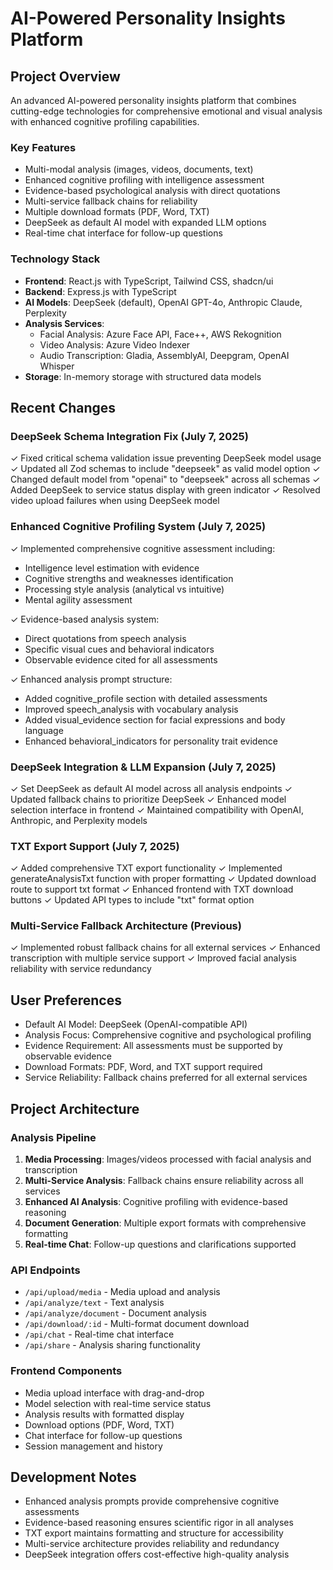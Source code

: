 # AI-Powered Personality Insights Platform

## Project Overview
An advanced AI-powered personality insights platform that combines cutting-edge technologies for comprehensive emotional and visual analysis with enhanced cognitive profiling capabilities.

### Key Features
- Multi-modal analysis (images, videos, documents, text)
- Enhanced cognitive profiling with intelligence assessment
- Evidence-based psychological analysis with direct quotations
- Multi-service fallback chains for reliability
- Multiple download formats (PDF, Word, TXT)
- DeepSeek as default AI model with expanded LLM options
- Real-time chat interface for follow-up questions

### Technology Stack
- **Frontend**: React.js with TypeScript, Tailwind CSS, shadcn/ui
- **Backend**: Express.js with TypeScript
- **AI Models**: DeepSeek (default), OpenAI GPT-4o, Anthropic Claude, Perplexity
- **Analysis Services**: 
  - Facial Analysis: Azure Face API, Face++, AWS Rekognition
  - Video Analysis: Azure Video Indexer
  - Audio Transcription: Gladia, AssemblyAI, Deepgram, OpenAI Whisper
- **Storage**: In-memory storage with structured data models

## Recent Changes

### DeepSeek Schema Integration Fix (July 7, 2025)
✓ Fixed critical schema validation issue preventing DeepSeek model usage
✓ Updated all Zod schemas to include "deepseek" as valid model option
✓ Changed default model from "openai" to "deepseek" across all schemas
✓ Added DeepSeek to service status display with green indicator
✓ Resolved video upload failures when using DeepSeek model

### Enhanced Cognitive Profiling System (July 7, 2025)
✓ Implemented comprehensive cognitive assessment including:
  - Intelligence level estimation with evidence
  - Cognitive strengths and weaknesses identification
  - Processing style analysis (analytical vs intuitive)
  - Mental agility assessment

✓ Evidence-based analysis system:
  - Direct quotations from speech analysis
  - Specific visual cues and behavioral indicators
  - Observable evidence cited for all assessments

✓ Enhanced analysis prompt structure:
  - Added cognitive_profile section with detailed assessments
  - Improved speech_analysis with vocabulary analysis
  - Added visual_evidence section for facial expressions and body language
  - Enhanced behavioral_indicators for personality trait evidence

### DeepSeek Integration & LLM Expansion (July 7, 2025)
✓ Set DeepSeek as default AI model across all analysis endpoints
✓ Updated fallback chains to prioritize DeepSeek
✓ Enhanced model selection interface in frontend
✓ Maintained compatibility with OpenAI, Anthropic, and Perplexity models

### TXT Export Support (July 7, 2025)
✓ Added comprehensive TXT export functionality
✓ Implemented generateAnalysisTxt function with proper formatting
✓ Updated download route to support txt format
✓ Enhanced frontend with TXT download buttons
✓ Updated API types to include "txt" format option

### Multi-Service Fallback Architecture (Previous)
✓ Implemented robust fallback chains for all external services
✓ Enhanced transcription with multiple service support
✓ Improved facial analysis reliability with service redundancy

## User Preferences
- Default AI Model: DeepSeek (OpenAI-compatible API)
- Analysis Focus: Comprehensive cognitive and psychological profiling
- Evidence Requirement: All assessments must be supported by observable evidence
- Download Formats: PDF, Word, and TXT support required
- Service Reliability: Fallback chains preferred for all external services

## Project Architecture

### Analysis Pipeline
1. **Media Processing**: Images/videos processed with facial analysis and transcription
2. **Multi-Service Analysis**: Fallback chains ensure reliability across all services
3. **Enhanced AI Analysis**: Cognitive profiling with evidence-based reasoning
4. **Document Generation**: Multiple export formats with comprehensive formatting
5. **Real-time Chat**: Follow-up questions and clarifications supported

### API Endpoints
- `/api/upload/media` - Media upload and analysis
- `/api/analyze/text` - Text analysis
- `/api/analyze/document` - Document analysis
- `/api/download/:id` - Multi-format document download
- `/api/chat` - Real-time chat interface
- `/api/share` - Analysis sharing functionality

### Frontend Components
- Media upload interface with drag-and-drop
- Model selection with real-time service status
- Analysis results with formatted display
- Download options (PDF, Word, TXT)
- Chat interface for follow-up questions
- Session management and history

## Development Notes
- Enhanced analysis prompts provide comprehensive cognitive assessments
- Evidence-based reasoning ensures scientific rigor in all analyses
- TXT export maintains formatting and structure for accessibility
- Multi-service architecture provides reliability and redundancy
- DeepSeek integration offers cost-effective high-quality analysis
